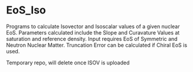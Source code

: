 # EoS_Iso

Programs to calculate Isovector and Isoscalar values of a given nuclear EoS. Parameters calculated include the Slope and Curavature Values at saturation and reference density. Input requires EoS of Symmetric and Neutron Nuclear Matter. Truncation Error can be calculated if Chiral EoS is used. 


Temporary repo, will delete once ISOV is uploaded
